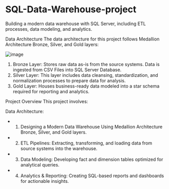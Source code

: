 # SQL-Data-Warehouse-project
Building a modern data warehouse with SQL Server, including ETL processes, data modeling, and analytics.

Data Architecture
The data architecture for this project follows Medallion Architecture Bronze, Silver, and Gold layers:

![image](https://github.com/user-attachments/assets/f4b89f3a-09ec-40c7-8959-d3afbf9b4950)


1. Bronze Layer: Stores raw data as-is from the source systems. Data is ingested from CSV Files into SQL Server Database.
2. Silver Layer: This layer includes data cleansing, standardization, and normalization processes to prepare data for analysis.
3. Gold Layer: Houses business-ready data modeled into a star schema required for reporting and analytics.


 Project Overview
This project involves:

Data Architecture: 
- 1. Designing a Modern Data Warehouse Using Medallion Architecture Bronze, Silver, and Gold layers.
- 2. ETL Pipelines: Extracting, transforming, and loading data from source systems into the warehouse.
- 3. Data Modeling: Developing fact and dimension tables optimized for analytical queries.
- 4. Analytics & Reporting: Creating SQL-based reports and dashboards for actionable insights.
